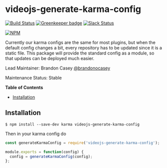 # videojs-generate-karma-config

[![Build Status](https://travis-ci.org/videojs/videojs-generate-karma-config.svg?branch=master)](https://travis-ci.org/videojs/videojs-generate-karma-config)
[![Greenkeeper badge](https://badges.greenkeeper.io/videojs/videojs-generate-karma-config.svg)](https://greenkeeper.io/)
[![Slack Status](http://slack.videojs.com/badge.svg)](http://slack.videojs.com)

[![NPM](https://nodei.co/npm/videojs-generate-karma-config.png?downloads=true&downloadRank=true)](https://nodei.co/npm/videojs-generate-karma-config/)

Currently our karma configs are the same for most plugins, but when the default config changes a bit, every repository has
to be updated since it is a static file. This package will provide the standard config as a module, so that updates can be
deployed much easier.

Lead Maintainer: Brandon Casey [@brandonocasey](https://github.com/brandonocasey)

Maintenance Status: Stable


<!-- START doctoc generated TOC please keep comment here to allow auto update -->
<!-- DON'T EDIT THIS SECTION, INSTEAD RE-RUN doctoc TO UPDATE -->
**Table of Contents**

- [Installation](#installation)

<!-- END doctoc generated TOC please keep comment here to allow auto update -->

## Installation

```
$ npm install --save-dev karma videojs-generate-karma-config
```

Then in your karma config do

```js
const generateKarmaConfig = require('videojs-generate-karma-config');

module.exports = function(config) {
  config = generateKarmaConfig(config);
};
```

